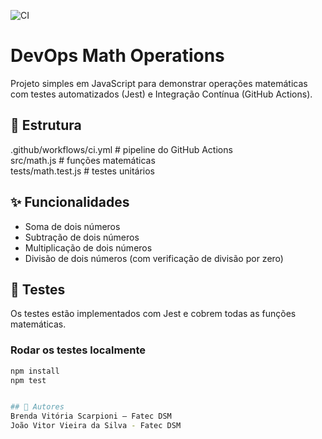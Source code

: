 ![CI](https://github.com/BrendaScarpioni/devops-math-operations/actions/workflows/ci.yml/badge.svg)

# DevOps Math Operations

Projeto simples em JavaScript para demonstrar operações matemáticas com testes automatizados (Jest) e Integração Contínua (GitHub Actions).

## 📁 Estrutura
.github/workflows/ci.yml   # pipeline do GitHub Actions  
src/math.js                # funções matemáticas  
tests/math.test.js         # testes unitários  

## ✨ Funcionalidades
- Soma de dois números  
- Subtração de dois números  
- Multiplicação de dois números  
- Divisão de dois números (com verificação de divisão por zero)  

## 🧪 Testes
Os testes estão implementados com Jest e cobrem todas as funções matemáticas.

### Rodar os testes localmente
```bash
npm install
npm test


## 👤 Autores
Brenda Vitória Scarpioni – Fatec DSM
João Vitor Vieira da Silva - Fatec DSM
